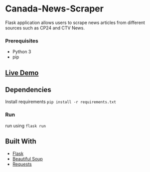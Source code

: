 # Canada-News-Scraper
Flask application allows users to scrape news articles from different sources such as CP24 and CTV News.
### Prerequisites
- Python 3
- pip
## [Live Demo](https://canada-news-scraper.vercel.app/)

## Dependencies
Install requirements
``` pip install -r requirements.txt ```
### Run
run using ``` flask run ```

## Built With
- [Flask](https://flask.palletsprojects.com/) 
- [Beautiful Soup](https://www.crummy.com/software/BeautifulSoup/) 
- [Requests](https://docs.python-requests.org/en/latest/) 

